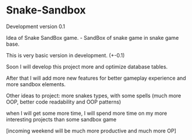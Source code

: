 # Snake-Sandbox
Development version 0.1

Idea of Snake SandBox game. - SandBox of snake game in snake game base.

This is very basic version in development. (+-0.1)

Soon I will develop this project more and optimize database tables. 

After that I will add more new features for better gameplay experience and more sandbox elements.

Other ideas to project: more snakes types, with some spells (much more OOP, better code readability and OOP patterns)

when I will get some more time, I will spend more time on my more interesting projects than some sandbox game 

[incoming weekend will be much more productive and much more OP]

